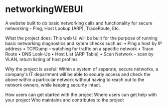 # networkingWEBUI
A website built to do basic networking calls and functionality for secure networking - Ping, Host Lookup (ARP), TraceRoute, Etc.

What the project does:
This web UI will be built for the purpose of running basic networking diagnostics and sytem checks such as:
•	Ping a host by IP address
•	TCPDump – watching for traffic on a specific network
•	Trace Route
•	DNS Look-Up
•	Host List (ARP Table)
•	Scan Network – scan by VLAN, return listing of host profiles

Why the project is useful:
Within a system of separate, secure networks, a company's IT department will be able to securly access and check the above within a particular network without having to reach out to the network owners, while keeping security intact.

How users can get started with the project
Where users can get help with your project
Who maintains and contributes to the project





